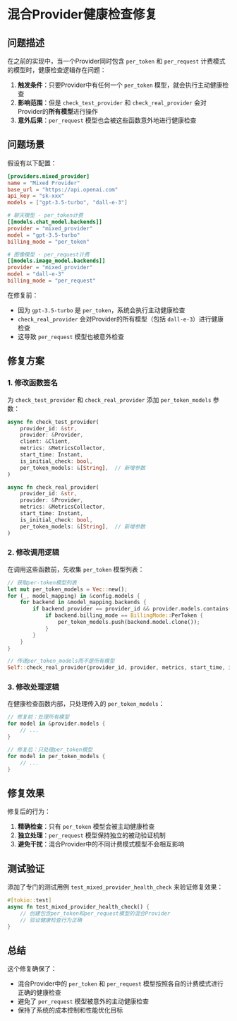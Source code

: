 # 混合Provider健康检查修复

## 问题描述

在之前的实现中，当一个Provider同时包含 `per_token` 和 `per_request` 计费模式的模型时，健康检查逻辑存在问题：

1. **触发条件**：只要Provider中有任何一个 `per_token` 模型，就会执行主动健康检查
2. **影响范围**：但是 `check_test_provider` 和 `check_real_provider` 会对Provider的**所有模型**进行操作
3. **意外后果**：`per_request` 模型也会被这些函数意外地进行健康检查

## 问题场景

假设有以下配置：

```toml
[providers.mixed_provider]
name = "Mixed Provider"
base_url = "https://api.openai.com"
api_key = "sk-xxx"
models = ["gpt-3.5-turbo", "dall-e-3"]

# 聊天模型 - per_token计费
[[models.chat_model.backends]]
provider = "mixed_provider"
model = "gpt-3.5-turbo"
billing_mode = "per_token"

# 图像模型 - per_request计费  
[[models.image_model.backends]]
provider = "mixed_provider"
model = "dall-e-3"
billing_mode = "per_request"
```

在修复前：
- 因为 `gpt-3.5-turbo` 是 `per_token`，系统会执行主动健康检查
- `check_real_provider` 会对Provider的所有模型（包括 `dall-e-3`）进行健康检查
- 这导致 `per_request` 模型也被意外检查

## 修复方案

### 1. 修改函数签名

为 `check_test_provider` 和 `check_real_provider` 添加 `per_token_models` 参数：

```rust
async fn check_test_provider(
    provider_id: &str,
    provider: &Provider,
    client: &Client,
    metrics: &MetricsCollector,
    start_time: Instant,
    is_initial_check: bool,
    per_token_models: &[String],  // 新增参数
)

async fn check_real_provider(
    provider_id: &str,
    provider: &Provider,
    metrics: &MetricsCollector,
    start_time: Instant,
    is_initial_check: bool,
    per_token_models: &[String],  // 新增参数
)
```

### 2. 修改调用逻辑

在调用这些函数前，先收集 `per_token` 模型列表：

```rust
// 获取per-token模型列表
let mut per_token_models = Vec::new();
for (_, model_mapping) in &config.models {
    for backend in &model_mapping.backends {
        if backend.provider == provider_id && provider.models.contains(&backend.model) {
            if backend.billing_mode == BillingMode::PerToken {
                per_token_models.push(backend.model.clone());
            }
        }
    }
}

// 传递per_token_models而不是所有模型
Self::check_real_provider(provider_id, provider, metrics, start_time, is_initial_check, &per_token_models).await;
```

### 3. 修改处理逻辑

在健康检查函数内部，只处理传入的 `per_token_models`：

```rust
// 修复前：处理所有模型
for model in &provider.models {
    // ...
}

// 修复后：只处理per_token模型
for model in per_token_models {
    // ...
}
```

## 修复效果

修复后的行为：

1. **精确检查**：只有 `per_token` 模型会被主动健康检查
2. **独立处理**：`per_request` 模型保持独立的被动验证机制
3. **避免干扰**：混合Provider中的不同计费模式模型不会相互影响

## 测试验证

添加了专门的测试用例 `test_mixed_provider_health_check` 来验证修复效果：

```rust
#[tokio::test]
async fn test_mixed_provider_health_check() {
    // 创建包含per_token和per_request模型的混合Provider
    // 验证健康检查行为正确
}
```

## 总结

这个修复确保了：
- 混合Provider中的 `per_token` 和 `per_request` 模型按照各自的计费模式进行正确的健康检查
- 避免了 `per_request` 模型被意外的主动健康检查
- 保持了系统的成本控制和性能优化目标
